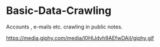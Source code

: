 # Basic-Data-Crawling
Accounts , e-mails etc. crawling in public notes.


https://media.giphy.com/media/l0HlJdvh9AEfwDAiI/giphy.gif
